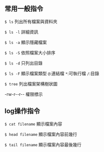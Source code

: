 ## 常用一般指令
`$ ls` 
列出所有檔案與資料夾

`$ ls -l`
詳細資訊

`$ ls -a`
顯示隱藏檔案

`$ ls -S`
依照檔案大小排序

`$ ls -d`
只列出目錄

`$ ls -F`
顯示檔案類型
`@`:連結檔
`*`:可執行檔
`/`:目錄

`$ tree`
列出檔案架構樹狀圖

-rw-r--r--
權限標示


## log操作指令
`$ cat filename`
顯示檔案內容

`$ head filename`
顯示檔案內容前幾行

`$ tail filename`
顯示檔案內容最後幾行


